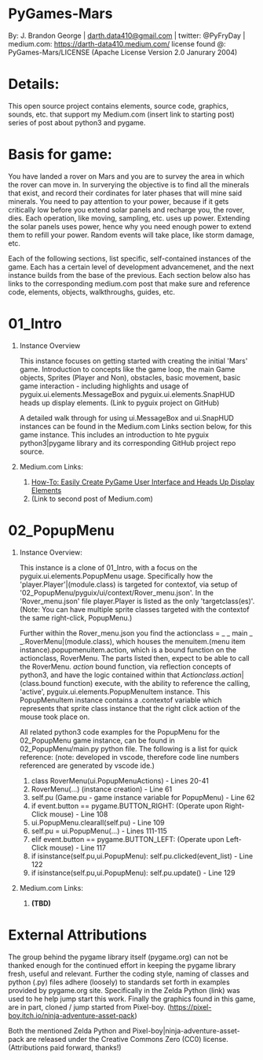 # PyGames-Mars
By: J. Brandon George | darth.data410@gmail.com | twitter: @PyFryDay | medium.com: https://darth-data410.medium.com/
license found @: PyGames-Mars/LICENSE (Apache License Version 2.0 Janurary 2004)

# Details:
This open source project contains elements, source code, graphics, sounds, etc. that support my Medium.com (insert link to starting post) series of post about python3 and pygame. 

# Basis for game:
You have landed a rover on Mars and you are to survey the area in which the rover can move in. In surverying the objective is to find all the minerals that exist, and record their cordinates for later phases that will mine said minerals. You need to pay attention to your power, because if it gets critically low before you extend solar panels and recharge you, the rover, dies. Each operation, like moving, sampling, etc. uses up power. Extending the solar panels uses power, hence why you need enough power to extend them to refill your power. Random events will take place, like storm damage, etc. 

Each of the following sections, list specific, self-contained instances of the game. Each has a certain level of development advancemenet, and the next instance builds from the base of the previous. Each section below also has links to the corresponding medium.com post that make sure and reference code, elements, objects, walkthroughs, guides, etc.

# 01_Intro
1. Instance Overview 

    This instance focuses on getting started with creating the initial 'Mars' game. Introduction to concepts like the game loop, the main Game objects, Sprites (Player and Non), obstacles, basic movement, basic game interaction - including highlights and usage of pyguix.ui.elements.MessageBox and pyguix.ui.elements.SnapHUD heads up display elements. (Link to pyguix project on GitHub)

    A detailed walk through for using ui.MessageBox and ui.SnapHUD instances can be found in the Medium.com Links section below, for this game instance. This includes an introduction to hte pyguix python3|pygame library and its corresponding GitHub project repo source.

2. Medium.com Links:

    1. <a href="https://darth-data410.medium.com/how-to-easily-create-pygame-user-interface-and-heads-up-display-elements-3b1bf424a2c8">How-To: Easily Create PyGame User Interface and Heads Up Display Elements</a>
    2. (Link to second post of Medium.com)

# 02_PopupMenu
1. Instance Overview:

    This instance is a clone of 01_Intro, with a focus on the pyguix.ui.elements.PopupMenu usage. Specifically how the 'player.Player'|(module.class) is targeted for contextof, via setup of '02_PopupMenu/pyguix/ui/context/Rover_menu.json'. In the 'Rover_menu.json' file player.Player is listed as the only 'targetclass(es)'. (Note: You can have multiple sprite classes targeted with the contextof the same right-click, PopupMenu.)

    Further within the Rover_menu.json you find the actionclass = _ _ main _ _.RoverMenu|(module.class), which houses the menuitem.(menu item instance).popupmenuitem.action, which is a bound function on the actionclass, RoverMenu. The parts listed then, expect to be able to call the RoverMenu. _action_ bound function, via reflection concepts of python3, and have the logic contained within that _Actionclass_._action_|(class.bound function) execute, with the ability to reference the calling, 'active', pyguix.ui.elements.PopupMenuItem instance. This PopupMenuItem instance contains a .contextof variable which represents that sprite class instance that the right click action of the mouse took place on. 

    All related python3 code examples for the PopupMenu for the 02_PopupMenu game instance, can be found in 02_PopupMenu/main.py python file. The following is a list for quick reference: (note: developed in vscode, therefore code line numbers referenced are generated by vscode ide.)

    1. class RoverMenu(ui.PopupMenuActions) - Lines 20-41
    2. RoverMenu(...) (instance creation) - Line 61
    3. self.pu (Game.pu - game instance variable for PopupMenu) - Line 62
    4. if event.button == pygame.BUTTON_RIGHT: (Operate upon Right-Click mouse) - Line 108
    5. ui.PopupMenu.clearall(self.pu) - Line 109
    6. self.pu = ui.PopupMenu(...) - Lines 111-115
    7. elif event.button == pygame.BUTTON_LEFT: (Operate upon Left-Click mouse) - Line 117
    8. if isinstance(self.pu,ui.PopupMenu): self.pu.clicked(event_list) - Line 122
    9. if isinstance(self.pu,ui.PopupMenu): self.pu.update() - Line 129 

2. Medium.com Links:

    1. __(TBD)__

# External Attributions
The group behind the pygame library itself (pygame.org) can not be thanked enough for the continued effort in keeping the pygame library fresh, useful and relevant. Further the coding style, naming of classes and python (.py) files adhere (loosely) to standards set forth in examples provided by pygame.org site. Specifically in the Zelda Python (link) was used to he help jump start this work. Finally the graphics found in this game, are in part, cloned / jump started from Pixel-boy. (https://pixel-boy.itch.io/ninja-adventure-asset-pack)

Both the mentioned Zelda Python and Pixel-boy|ninja-adventure-asset-pack are released under the Creative Commons Zero (CC0) license. (Attributions paid forward, thanks!)